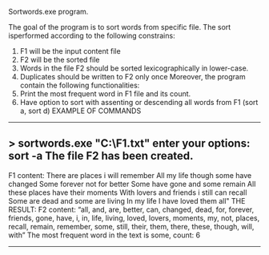 Sortwords.exe program.

The goal of the program is to sort words from specific file.
The sort isperformed according to the following constrains:
1. F1 will be the input content file
2. F2 will be the sorted file
3. Words in the file F2 should be sorted lexicographically in lower-case.
4. Duplicates should be written to F2 only once
Moreover, the program contain the following functionalities:
1. Print the most frequent word in F1 file and its count.
2. Have option to sort with assenting or descending all words from F1 (sort a, sort d)
EXAMPLE OF COMMANDS
--------
&gt; sortwords.exe &quot;C:\F1.txt&quot;
enter your options:
sort -a
The file F2 has been created.
-------
F1 content:
There are places i will remember
All my life though some have changed
Some forever not for better
Some have gone and some remain
All these places have their moments
With lovers and friends i still can recall
Some are dead and some are living
In my life I have loved them all&quot;
THE RESULT:
F2 content:
“all, and, are, better, can, changed, dead, for, forever, friends, gone, have, i, in, life, living, loved,
lovers, moments, my, not, places, recall, remain, remember, some, still, their, them, there, these,
though, will, with”
The most frequent word in the text is some, count: 6
*********
